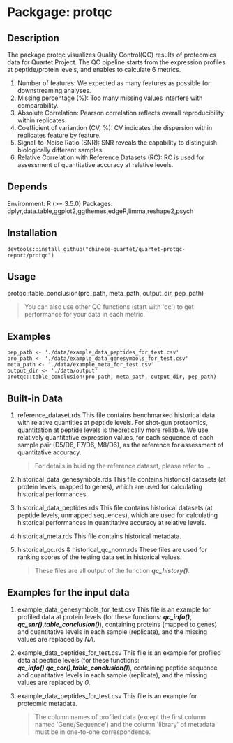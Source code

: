 # Packgage: protqc

## Description
  The package protqc visualizes Quality Control(QC) results of proteomics data for Quartet Project. The QC pipeline starts from the expression profiles at peptide/protein levels, and enables to calculate 6 metrics.
  1) Number of features: We expected as many features as possible for downstreaming analyses.
  2) Missing percentage (%): Too many missing values interfere with comparability.
  3) Absolute Correlation: Pearson correlation reflects overall reproducibility within replicates.
  4) Coefficient of variantion (CV, %): CV indicates the dispersion within replicates feature by feature.
  5) Signal-to-Noise Ratio (SNR): SNR reveals the capability to distinguish biologically different samples.
  6) Relative Correlation with Reference Datasets (RC): RC is used for assessment of quantitative accuracy at relative levels.


## Depends
  Environment: R (>= 3.5.0)
  Packages: dplyr,data.table,ggplot2,ggthemes,edgeR,limma,reshape2,psych

## Installation
```
devtools::install_github("chinese-quartet/quartet-protqc-report/protqc")
```

## Usage
  protqc::table_conclusion(pro_path, meta_path, output_dir, pep_path)
  > You can also use other QC functions (start with 'qc') to get performance for your data in each metric.

## Examples
```
pep_path <- './data/example_data_peptides_for_test.csv'
pro_path <- './data/example_data_genesymbols_for_test.csv'
meta_path <- './data/example_meta_for_test.csv'
output_dir <- './data/output'
protqc::table_conclusion(pro_path, meta_path, output_dir, pep_path)
```

## Built-in Data
1. reference_dataset.rds
   This file contains benchmarked historical data with relative quantities at peptide levels. For shot-gun proteomics, quantitation at peptide levels is theoretically more reliable. We use relatively quantitative expression values, for each sequence of each sample pair (D5/D6, F7/D6, M8/D6), as the reference for assessment of quantitative accuracy. 
   > For details in buiding the reference dataset, please refer to ... 
  
2. historical_data_genesymbols.rds
   This file contains historical datasets (at protein levels, mapped to genes), which are used for calculating historical performances.

3. historical_data_peptides.rds
   This file contains historical datasets (at peptide levels, unmapped sequences), which are used for calculating historical performances in quantitative accuracy at relative levels.

4. historical_meta.rds
   This file contains historical metadata.

5. historical_qc.rds & historical_qc_norm.rds
   These files are used for ranking scores of the testing data set in historical values.
   > These files are all output of the function ***qc_history()***.

## Examples for the input data
1. example_data_genesymbols_for_test.csv
   This file is an example for profiled data at protein levels (for these functions: ***qc_info()***, ***qc_snr()***,***table_conclusion()***), containing proteins (mapped to genes) and quantitative levels in each sample (replicate), and the missing values are replaced by *NA*.

2. example_data_peptides_for_test.csv
   This file is an example for profiled data at peptide levels (for these functions: ***qc_info()***,***qc_cor()***,***table_conclusion()***), containing peptide sequence and quantitative levels in each sample (replicate), and the missing values are replaced by *0*.

3. example_data_peptides_for_test.csv
   This file is an example for proteomic metadata.
   > The column names of profiled data (except the first column named 'Gene/Sequence') and the column 'library' of metadata must be in one-to-one correspondence.